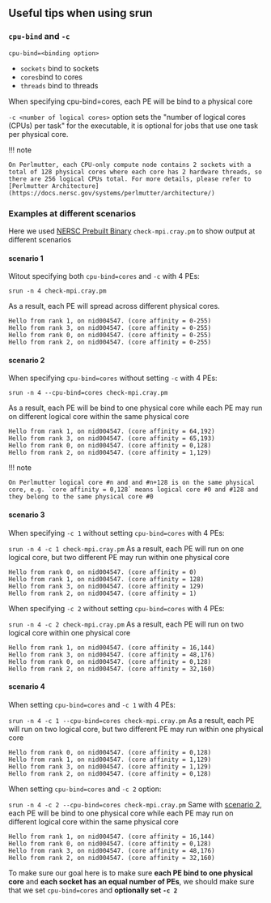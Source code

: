 ## Useful tips when using srun

### `cpu-bind` and `-c` 
`cpu-bind=<binding option>`

- `sockets` bind to sockets
- `cores`bind to cores
- `threads` bind to threads

When specifying cpu-bind=cores, each PE will be bind to a physical core

`-c <number of logical cores>` option sets the "number of logical cores (CPUs) per task" for the executable, it is optional for jobs that use one task per physical core.

!!! note

	On Perlmutter, each CPU-only compute node contains 2 sockets with a total of 128 physical cores where each core has 2 hardware threads, so there are 256 logical CPUs total. For more details, please refer to [Perlmutter Architecture](https://docs.nersc.gov/systems/perlmutter/architecture/)

### Examples at different scenarios

Here we used [NERSC Prebuilt Binary](https://docs.nersc.gov/jobs/affinity/#use-nersc-prebuilt-binaries) `check-mpi.cray.pm`  to show output at different scenarios

#### scenario  1
Witout specifying both `cpu-bind=cores` and `-c` with 4 PEs:

`srun -n 4 check-mpi.cray.pm`

As a result, each PE will spread across different physical cores.
```
Hello from rank 1, on nid004547. (core affinity = 0-255)
Hello from rank 3, on nid004547. (core affinity = 0-255)
Hello from rank 0, on nid004547. (core affinity = 0-255)
Hello from rank 2, on nid004547. (core affinity = 0-255)
```

#### scenario  2
When specifying `cpu-bind=cores` without setting `-c` with 4 PEs:

`srun -n 4 --cpu-bind=cores check-mpi.cray.pm`

As a result, each PE will be bind to one physical core while each PE may run on different logical core within the same physical core
```
Hello from rank 1, on nid004547. (core affinity = 64,192)
Hello from rank 3, on nid004547. (core affinity = 65,193)
Hello from rank 0, on nid004547. (core affinity = 0,128)
Hello from rank 2, on nid004547. (core affinity = 1,129)
```
!!! note

    On Perlmutter logical core #n and and #n+128 is on the same physical core, e.g. `core affinity = 0,128` means logical core #0 and #128 and they belong to the same physical core #0

#### scenario  3
When specifying `-c 1` without setting `cpu-bind=cores` with 4 PEs:

`srun -n 4 -c 1 check-mpi.cray.pm`
As a result, each PE will run on one logical core, but two different PE may run within one physical core
```
Hello from rank 0, on nid004547. (core affinity = 0)
Hello from rank 1, on nid004547. (core affinity = 128)
Hello from rank 3, on nid004547. (core affinity = 129)
Hello from rank 2, on nid004547. (core affinity = 1)
```
When specifying `-c 2` without setting `cpu-bind=cores` with 4 PEs:

`srun -n 4 -c 2 check-mpi.cray.pm`
As a result, each PE will run on two logical core within one physical core
```
Hello from rank 1, on nid004547. (core affinity = 16,144)
Hello from rank 3, on nid004547. (core affinity = 48,176)
Hello from rank 0, on nid004547. (core affinity = 0,128)
Hello from rank 2, on nid004547. (core affinity = 32,160)
```

#### scenario  4
When setting `cpu-bind=cores` and  `-c 1` with 4 PEs:

`srun -n 4 -c 1 --cpu-bind=cores check-mpi.cray.pm`
As a result, each PE will run on two logical core, but two different PE may run within one physical core
```
Hello from rank 0, on nid004547. (core affinity = 0,128)
Hello from rank 1, on nid004547. (core affinity = 1,129)
Hello from rank 3, on nid004547. (core affinity = 1,129)
Hello from rank 2, on nid004547. (core affinity = 0,128)
```

When setting `cpu-bind=cores` and  `-c 2` option:

`srun -n 4 -c 2 --cpu-bind=cores check-mpi.cray.pm`
Same with [scenario  2](https://hclib-actor.com/tools/slurm/#scenario-2), each PE will be bind to one physical core while each PE may run on different logical core within the same physical core
```
Hello from rank 1, on nid004547. (core affinity = 16,144)
Hello from rank 0, on nid004547. (core affinity = 0,128)
Hello from rank 3, on nid004547. (core affinity = 48,176)
Hello from rank 2, on nid004547. (core affinity = 32,160)
```

To make sure our goal here is to make sure **each PE bind to one physical core** and **each socket has an equal number of PEs**, we should make sure that we set 
`cpu-bind=cores` and **optionally set `-c 2`**
